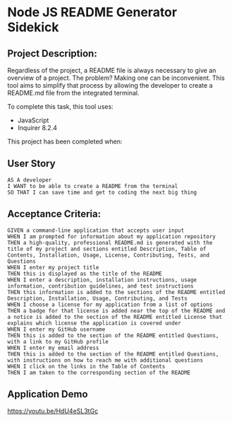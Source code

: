 # Node JS README Generator Sidekick

## Project Description:
Regardless of the project, a README file is always necessary to give an overview of a project. The problem? Making one can be inconvenient. This tool aims to simplify that process by allowing the developer to create a README.md file from the integrated terminal. 

To complete this task, this tool uses: 
* JavaScript
* Inquirer 8.2.4

This project has been completed when:

## User Story 

```
AS A developer
I WANT to be able to create a README from the terminal
SO THAT I can save time and get to coding the next big thing
```
## Acceptance Criteria:

```
GIVEN a command-line application that accepts user input
WHEN I am prompted for information about my application repository
THEN a high-quality, professional README.md is generated with the title of my project and sections entitled Description, Table of Contents, Installation, Usage, License, Contributing, Tests, and Questions
WHEN I enter my project title
THEN this is displayed as the title of the README
WHEN I enter a description, installation instructions, usage information, contribution guidelines, and test instructions
THEN this information is added to the sections of the README entitled Description, Installation, Usage, Contributing, and Tests
WHEN I choose a license for my application from a list of options
THEN a badge for that license is added near the top of the README and a notice is added to the section of the README entitled License that explains which license the application is covered under
WHEN I enter my GitHub username
THEN this is added to the section of the README entitled Questions, with a link to my GitHub profile
WHEN I enter my email address
THEN this is added to the section of the README entitled Questions, with instructions on how to reach me with additional questions
WHEN I click on the links in the Table of Contents
THEN I am taken to the corresponding section of the README
```
## Application Demo 
https://youtu.be/HdU4eSL3tGc


